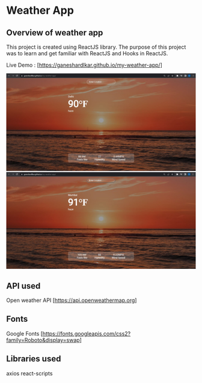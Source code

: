 # Weather App

## Overview of weather app
This project is created using ReactJS library.
The purpose of this project was to learn and get familiar with ReactJS and Hooks in ReactJS.


Live Demo : [https://ganeshardlkar.github.io/my-weather-app/]

![](src/images/delhi-weather.JPG)
![](src/images/mumbai-weather.JPG)

## API used
Open weather API [https://api.openweathermap.org]

## Fonts
Google Fonts [https://fonts.googleapis.com/css2?family=Roboto&display=swap]

## Libraries used
axios
react-scripts
